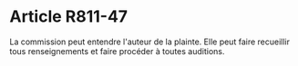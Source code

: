 # Article R811-47

La commission peut entendre l'auteur de la plainte. Elle peut faire recueillir tous renseignements et faire procéder à toutes auditions.
